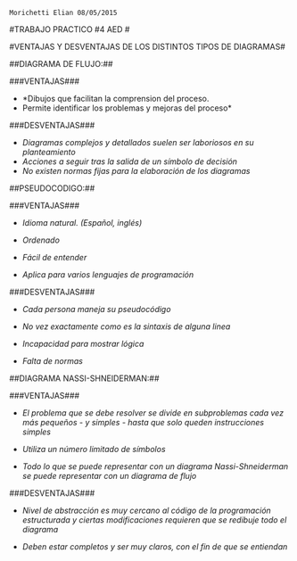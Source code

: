  ```
 Morichetti Elian 08/05/2015
 ```

#TRABAJO PRACTICO #4 AED #

#VENTAJAS Y DESVENTAJAS DE LOS DISTINTOS TIPOS DE DIAGRAMAS#

##DIAGRAMA DE FLUJO:##

###VENTAJAS###

* *Dibujos que facilitan la comprension del proceso.
* Permite identificar los problemas y mejoras del proceso*


###DESVENTAJAS###


- *Diagramas complejos y detallados suelen ser laboriosos en su planteamiento*
- *Acciones a seguir tras la salida de un símbolo de decisión*
- *No existen normas fijas para la elaboración de los diagramas*

##PSEUDOCODIGO:##

###VENTAJAS###

*  *Idioma natural. (Español, inglés)*


- *Ordenado*


-  *Fácil de entender*


-	*Aplica para varios lenguajes de programación*

###DESVENTAJAS###

+ *Cada persona maneja su pseudocódigo*


+ *No vez exactamente como es la sintaxis de alguna linea* 


+ *Incapacidad para mostrar lógica*

+ *Falta de normas*

##DIAGRAMA NASSI-SHNEIDERMAN:##

###VENTAJAS###


+ *El problema que se debe resolver se divide en subproblemas cada vez más pequeños - y simples - hasta que solo queden instrucciones simples*


+ *Utiliza un número limitado de símbolos*

+  *Todo lo que se puede representar con un diagrama Nassi-Shneiderman se puede representar con un diagrama de flujo*

###DESVENTAJAS###

+ *Nivel de abstracción es muy cercano al código de la programación estructurada y ciertas modificaciones requieren que se redibuje todo el diagrama*


+ *Deben estar completos y ser muy claros, con el fin de que se
entiendan*

